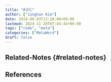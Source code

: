 ```yaml
---
title: "#코드"
author: ["Junghan Kim"]
date: 2024-09-03T13:28:00+09:00
lastmod: 2024-11-20T07:44:44+09:00
tags: ["code", "meta"]
categories: ["MetaWord"]
draft: false
---
```


## Related-Notes {#related-notes}

## References

<style>.csl-entry{text-indent: -1.5em; margin-left: 1.5em;}</style><div class="csl-bib-body">
</div>

